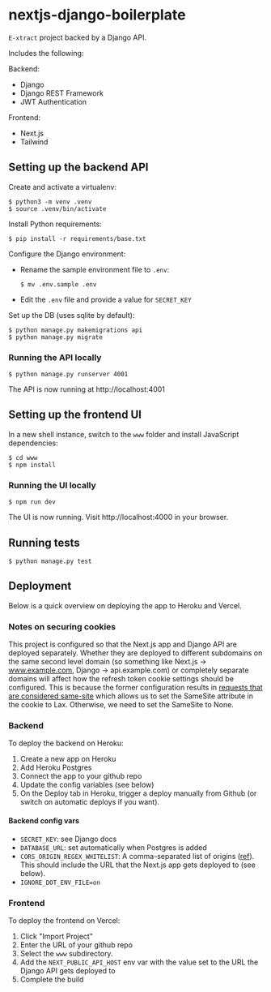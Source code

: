 # nextjs-django-boilerplate

`E-xtract` project backed by a Django API.

Includes the following:

Backend:

- Django
- Django REST Framework
- JWT Authentication

Frontend:

- Next.js
- Tailwind

## Setting up the backend API

Create and activate a virtualenv:

```
$ python3 -m venv .venv
$ source .venv/bin/activate
```

Install Python requirements:

```
$ pip install -r requirements/base.txt
```

Configure the Django environment:

- Rename the sample environment file to `.env`:
    ```
    $ mv .env.sample .env
    ```
- Edit the `.env` file and provide a value for `SECRET_KEY`

Set up the DB (uses sqlite by default):

```
$ python manage.py makemigrations api
$ python manage.py migrate
```

### Running the API locally

```
$ python manage.py runserver 4001
```

The API is now running at http://localhost:4001

## Setting up the frontend UI

In a new shell instance, switch to the `www` folder and install JavaScript dependencies:

```
$ cd www
$ npm install
```

### Running the UI locally

```
$ npm run dev
```

The UI is now running. Visit http://localhost:4000 in your browser.

## Running tests

```
$ python manage.py test
```

## Deployment

Below is a quick overview on deploying the app to Heroku and Vercel.

### Notes on securing cookies

This project is configured so that the Next.js app and Django API are deployed separately. Whether they are deployed to different subdomains on the same second level domain (so something like Next.js -> www.example.com, Django -> api.example.com) or completely separate domains will affect how the refresh token cookie settings should be configured. This is because the former configuration results in [requests that are considered same-site](https://security.stackexchange.com/questions/223473/for-samesite-cookie-with-subdomains-what-are-considered-the-same-site) which allows us to set the SameSite attribute in the cookie to Lax. Otherwise, we need to set the SameSite to None.

### Backend

To deploy the backend on Heroku:

1. Create a new app on Heroku
2. Add Heroku Postgres
3. Connect the app to your github repo
4. Update the config variables (see below)
5. On the Deploy tab in Heroku, trigger a deploy manually from Github (or switch on automatic deploys if you want).

#### Backend config vars

- `SECRET_KEY`: see Django docs
- `DATABASE_URL`: set automatically when Postgres is added
- `CORS_ORIGIN_REGEX_WHITELIST`: A comma-separated list of origins ([ref](https://github.com/adamchainz/django-cors-headers#cors_origin_whitelist)). This should include the URL that the Next.js app gets deployed to (see below).
- `IGNORE_DOT_ENV_FILE=on`

### Frontend

To deploy the frontend on Vercel:

1. Click "Import Project"
2. Enter the URL of your github repo
3. Select the `www` subdirectory.
4. Add the `NEXT_PUBLIC_API_HOST` env var with the value set to the URL the Django API gets deployed to
5. Complete the build
